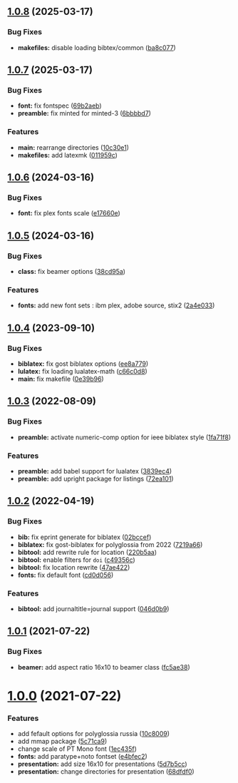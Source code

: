## [1.0.8](https://github.com/yamadharma/kermit-makefiles/compare/v1.0.7...v1.0.8) (2025-03-17)


### Bug Fixes

* **makefiles:** disable loading bibtex/common ([ba8c077](https://github.com/yamadharma/kermit-makefiles/commit/ba8c07795e5e177d869ba7d9615983327a0b0fa6))



## [1.0.7](https://github.com/yamadharma/kermit-makefiles/compare/v1.0.6...v1.0.7) (2025-03-17)


### Bug Fixes

* **font:** fix fontspec ([69b2aeb](https://github.com/yamadharma/kermit-makefiles/commit/69b2aeb7a61e6f72d2e272e111708ef6b7ec0ebb))
* **preamble:** fix minted for minted-3 ([6bbbbd7](https://github.com/yamadharma/kermit-makefiles/commit/6bbbbd782c36feea15cb21fa497d11c3d21a8fc5))


### Features

* **main:** rearrange directories ([10c30e1](https://github.com/yamadharma/kermit-makefiles/commit/10c30e164b464d909f164c6ff5fa5027cd96d777))
* **makefiles:** add latexmk ([011959c](https://github.com/yamadharma/kermit-makefiles/commit/011959cdaca45379e5251337449afc30fb9b044e))



## [1.0.6](https://github.com/yamadharma/kermit-makefiles/compare/v1.0.5...v1.0.6) (2024-03-16)


### Bug Fixes

* **font:** fix plex fonts scale ([e17660e](https://github.com/yamadharma/kermit-makefiles/commit/e17660e256707cdaecee6b9cb52ebb7ce01a816e))



## [1.0.5](https://github.com/yamadharma/kermit-makefiles/compare/v1.0.4...v1.0.5) (2024-03-16)


### Bug Fixes

* **class:** fix beamer options ([38cd95a](https://github.com/yamadharma/kermit-makefiles/commit/38cd95a1196093b47926089a3ffc5bf8f7b46d86))


### Features

* **fonts:** add new font sets : ibm plex, adobe source, stix2 ([2a4e033](https://github.com/yamadharma/kermit-makefiles/commit/2a4e033cf6224a056f60ecbed410d4d516fb6efe))



## [1.0.4](https://github.com/yamadharma/kermit-makefiles/compare/v1.0.3...v1.0.4) (2023-09-10)


### Bug Fixes

* **biblatex:** fix gost biblatex options ([ee8a779](https://github.com/yamadharma/kermit-makefiles/commit/ee8a779b9fac45d947cc07d2a042e43bc51a927e))
* **lulatex:** fix loading lualatex-math ([c66c0d8](https://github.com/yamadharma/kermit-makefiles/commit/c66c0d8bc598a34a4822e857d8d8187f533fb5a7))
* **main:** fix makefile ([0e39b96](https://github.com/yamadharma/kermit-makefiles/commit/0e39b96fb29b98be138b9e945c012a411652d9f1))



## [1.0.3](https://github.com/yamadharma/kermit-makefiles/compare/v1.0.2...v1.0.3) (2022-08-09)


### Bug Fixes

* **preamble:** activate numeric-comp option for ieee biblatex style ([1fa71f8](https://github.com/yamadharma/kermit-makefiles/commit/1fa71f87c476e2e7a908cfa2bad4c9386df9d846))


### Features

* **preamble:** add babel support for lualatex ([3839ec4](https://github.com/yamadharma/kermit-makefiles/commit/3839ec404539158b59fd465e826307b5e130e786))
* **preamble:** add upright package for listings ([72ea101](https://github.com/yamadharma/kermit-makefiles/commit/72ea101aa16a27019f2e5ee3f966daad30d48bac))



## [1.0.2](https://github.com/yamadharma/kermit-makefiles/compare/v1.0.1...v1.0.2) (2022-04-19)


### Bug Fixes

* **bib:** fix eprint generate for biblatex ([02bccef](https://github.com/yamadharma/kermit-makefiles/commit/02bccef0d302218bc723afe005a86e6537d62437))
* **biblatex:** fix gost-biblatex for polyglossia from 2022 ([7219a66](https://github.com/yamadharma/kermit-makefiles/commit/7219a66e5f725f20e8f65e9f134eecf958d5c547))
* **bibtool:** add rewrite rule for location ([220b5aa](https://github.com/yamadharma/kermit-makefiles/commit/220b5aa87f57d7f217327dc49164f719cb28ca12))
* **bibtool:** enable filters for `doi` ([c49356c](https://github.com/yamadharma/kermit-makefiles/commit/c49356cb0b4e55c5ca1829a994f41213ee145d49))
* **bibtool:** fix location rewrite ([47ae422](https://github.com/yamadharma/kermit-makefiles/commit/47ae422e8689572383c59ff1253c9afc2749f1d8))
* **fonts:** fix default font ([cd0d056](https://github.com/yamadharma/kermit-makefiles/commit/cd0d056b119d0bdf0b93f943113fb846514ba6ae))


### Features

* **bibtool:** add journaltitle=journal support ([046d0b9](https://github.com/yamadharma/kermit-makefiles/commit/046d0b964d996cd761014ca65ff843cf9f5313ab))



## [1.0.1](https://github.com/yamadharma/kermit-makefiles/compare/v1.0.0...v1.0.1) (2021-07-22)


### Bug Fixes

* **beamer:** add aspect ratio 16x10 to beamer class ([fc5ae38](https://github.com/yamadharma/kermit-makefiles/commit/fc5ae386d31d26d3f74c43f409643f4f1280ac41))



# [1.0.0](https://github.com/yamadharma/kermit-makefiles/compare/v0.4.26...v1.0.0) (2021-07-22)


### Features

* add fefault options for polyglossia russia ([10c8009](https://github.com/yamadharma/kermit-makefiles/commit/10c8009362f3e2c26e8cdbf2695c49d39204c39e))
* add mmap package ([5c71ca9](https://github.com/yamadharma/kermit-makefiles/commit/5c71ca92f2872c7dc2939ab191ff8eb4ace3f9de))
* change scale of PT Mono font ([1ec435f](https://github.com/yamadharma/kermit-makefiles/commit/1ec435f61f196cbb73c65705d214a7550baaf3eb))
* **fonts:** add paratype+noto fontset ([e4bfec2](https://github.com/yamadharma/kermit-makefiles/commit/e4bfec2f2bda8480e8bb90205065756c866ca086))
* **presentation:** add size 16x10 for presentations ([5d7b5cc](https://github.com/yamadharma/kermit-makefiles/commit/5d7b5ccbfb2cc4e8afff05797381c3af5121579f))
* **presentation:** change directories for presentation ([68dfdf0](https://github.com/yamadharma/kermit-makefiles/commit/68dfdf007651f8a9b8b894faf8b2b3fe11305898))




